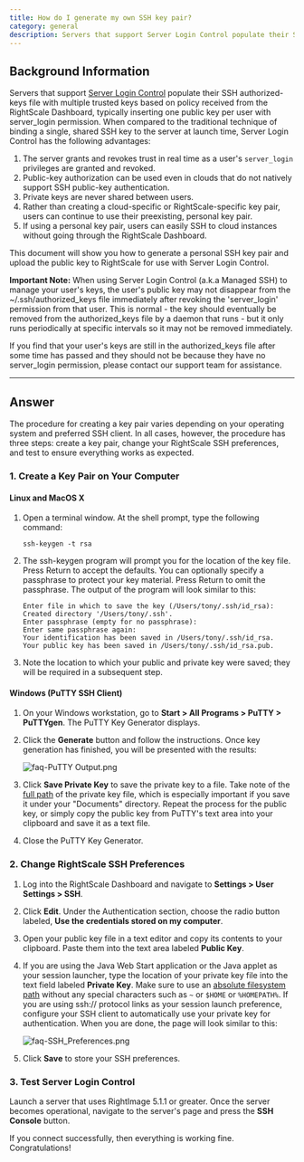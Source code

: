 ```yaml
---
title: How do I generate my own SSH key pair?
category: general
description: Servers that support Server Login Control populate their SSH authorized-keys file with multiple trusted keys based on policy received from the RightScale Dashboard.
---
```


## Background Information

Servers that support [Server Login Control](https://support.rightscale.com/06-FAQs/FAQ_0115_-_What_is_the_Login_Policy_Control%3F/index.html) populate their SSH authorized-keys file with multiple trusted keys based on policy received from the RightScale Dashboard, typically inserting one public key per user with server\_login permission. When compared to the traditional technique of binding a single, shared SSH key to the server at launch time, Server Login Control has the following advantages:

1. The server grants and revokes trust in real time as a user's `server_login` privileges are granted and revoked.
2. Public-key authorization can be used even in clouds that do not natively support SSH public-key authentication.
3. Private keys are never shared between users.
4. Rather than creating a cloud-specific or RightScale-specific key pair, users can continue to use their preexisting, personal key pair.
5. If using a personal key pair, users can easily SSH to cloud instances without going through the RightScale Dashboard.

This document will show you how to generate a personal SSH key pair and upload the public key to RightScale for use with Server Login Control.

**Important Note:** When using Server Login Control (a.k.a Managed SSH) to manage your user's keys, the user's public key may not disappear from the ~/.ssh/authorized\_keys file immediately after revoking the 'server\_login' permission from that user. This is normal - the key should eventually be removed from the authorized\_keys file by a daemon that runs - but it only runs periodically at specific intervals so it may not be removed immediately.

If you find that your user's keys are still in the authorized\_keys file after some time has passed and they should not be because they have no server\_login permission, please contact our support team for assistance.

* * *

## Answer

The procedure for creating a key pair varies depending on your operating system and preferred SSH client. In all cases,&nbsp;however, the procedure has three steps: create a key pair, change your RightScale SSH preferences, and test to ensure everything works as expected.

### 1. Create a Key Pair on Your Computer

#### Linux and MacOS X

1. Open a terminal window. At the shell prompt, type the following command:

    ~~~
    ssh-keygen -t rsa
    ~~~

2. The ssh-keygen program will prompt you for the location of the key file. Press Return to accept the defaults. You can optionally specify a passphrase to protect your key material. Press Return to omit the passphrase. The output of the program will look similar to this:

    ~~~
    Enter file in which to save the key (/Users/tony/.ssh/id_rsa):
    Created directory '/Users/tony/.ssh'.
    Enter passphrase (empty for no passphrase):
    Enter same passphrase again:
    Your identification has been saved in /Users/tony/.ssh/id_rsa.
    Your public key has been saved in /Users/tony/.ssh/id_rsa.pub.
    ~~~

3. Note the location to which your public and private key were saved; they will be required in a subsequent step.

#### Windows (PuTTY SSH Client)

1. On your Windows workstation, go to **Start > All Programs > PuTTY > PuTTYgen**. The PuTTY Key Generator displays.
2. Click the **Generate** button and follow the instructions. Once key generation has finished, you will be presented with the results:

    ![faq-PuTTY Output.png](/img/faq-PuTTY_Output.png)

3. Click **Save Private Key** to save the private key to a file. Take note of the <u>full path</u> of the private key file, which is especially important if you save it under your "Documents" directory. Repeat the process for the public key, or simply copy the public key from PuTTY's text area into your clipboard and save it as a text file.
4. Close the PuTTY Key Generator.

### 2. Change RightScale SSH Preferences

1. Log into the RightScale Dashboard and navigate to **Settings > User Settings > SSH**.
2. Click **Edit**. Under the Authentication section, choose the radio button labeled, **Use the credentials stored on my computer**.
3. Open your public key file in a text editor and copy its contents to your clipboard. Paste them into the text area labeled **Public Key**.
4. If you are using the Java Web Start application or the Java applet as your session launcher, type the location of your private key file into the text field labeled **Private Key**. Make sure to use an <u>absolute filesystem path</u> without any special characters such as `~` or `$HOME` or `%HOMEPATH%`. If you are using ssh:// protocol links as your session launch preference, configure your SSH client to automatically use your private key for authentication. When you are done, the page will look similar to this:

    ![faq-SSH_Preferences.png](/img/faq-SSH_Preferences.png)

5. Click **Save** to store your SSH preferences.

### 3. Test Server Login Control

Launch a server that uses RightImage 5.1.1 or greater. Once the server becomes operational, navigate to the server's page and press the **SSH Console** button.

If you connect successfully, then everything is working fine.&nbsp; Congratulations!
